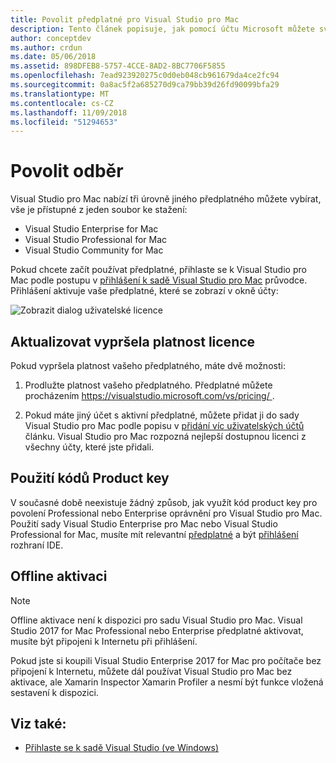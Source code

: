 ```yaml
---
title: Povolit předplatné pro Visual Studio pro Mac
description: Tento článek popisuje, jak pomocí účtu Microsoft můžete své předplatné a mohli používat funkce v sadě Visual Studio pro Mac
author: conceptdev
ms.author: crdun
ms.date: 05/06/2018
ms.assetid: 898DFEB8-5757-4CCE-8AD2-8BC7706F5855
ms.openlocfilehash: 7ead923920275c0d0eb048cb961679da4ce2fc94
ms.sourcegitcommit: 0a8ac5f2a685270d9ca79bb39d26fd90099bfa29
ms.translationtype: MT
ms.contentlocale: cs-CZ
ms.lasthandoff: 11/09/2018
ms.locfileid: "51294653"
---
```

# <a name="enable-subscription"></a>Povolit odběr

Visual Studio pro Mac nabízí tři úrovně jiného předplatného můžete vybírat, vše je přístupné z jeden soubor ke stažení:

* Visual Studio Enterprise for Mac
* Visual Studio Professional for Mac
* Visual Studio Community for Mac

Pokud chcete začít používat předplatné, přihlaste se k Visual Studio pro Mac podle postupu v [přihlášení k sadě Visual Studio pro Mac](signing-in.md) průvodce. Přihlášení aktivuje vaše předplatné, které se zobrazí v okně účty:

![Zobrazit dialog uživatelské licence](media/user-accounts-login.png)

## <a name="update-expired-licenses"></a>Aktualizovat vypršela platnost licence

Pokud vypršela platnost vašeho předplatného, máte dvě možnosti:

1. Prodlužte platnost vašeho předplatného. Předplatné můžete procházením [ https://visualstudio.microsoft.com/vs/pricing/ ](https://visualstudio.microsoft.com/vs/pricing/).

2. Pokud máte jiný účet s aktivní předplatné, můžete přidat ji do sady Visual Studio pro Mac podle popisu v [přidání víc uživatelských účtů](signing-in.md) článku. Visual Studio pro Mac rozpozná nejlepší dostupnou licenci z všechny účty, které jste přidali.

## <a name="product-key-usage"></a>Použití kódů Product key

V současné době neexistuje žádný způsob, jak využít kód product key pro povolení Professional nebo Enterprise oprávnění pro Visual Studio pro Mac. Použití sady Visual Studio Enterprise pro Mac nebo Visual Studio Professional for Mac, musíte mít relevantní [předplatné](https://visualstudio.microsoft.com/subscriptions/) a být [přihlášení](signing-in.md) rozhraní IDE.

## <a name="offline-activation"></a>Offline aktivaci

> [!NOTE]
> Offline aktivace není k dispozici pro sadu Visual Studio pro Mac.
> Visual Studio 2017 for Mac Professional nebo Enterprise předplatné aktivovat, musíte být připojeni k Internetu při přihlášení.

Pokud jste si koupili Visual Studio Enterprise 2017 for Mac pro počítače bez připojení k Internetu, můžete dál používat Visual Studio pro Mac bez aktivace, ale Xamarin Inspector Xamarin Profiler a nesmí být funkce vložená sestavení k dispozici.

## <a name="see-also"></a>Viz také:

- [Přihlaste se k sadě Visual Studio (ve Windows)](/visualstudio/ide/signing-in-to-visual-studio)